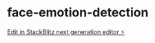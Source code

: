 # face-emotion-detection

[Edit in StackBlitz next generation editor ⚡️](https://stackblitz.com/~/github.com/YaadwinderKumar/face-emotion-detection)